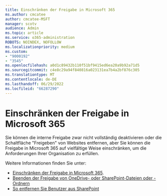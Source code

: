 ```yaml
---
title: Einschränken der Freigabe in Microsoft 365
ms.author: cmcatee
author: cmcatee-MSFT
manager: scotv
audience: Admin
ms.topic: article
ms.service: o365-administration
ROBOTS: NOINDEX, NOFOLLOW
ms.localizationpriority: medium
ms.custom:
- "9000192"
- "3545"
ms.openlocfilehash: a0d1c89432b110f51bf9415ed6ea20a9b92a71d5
ms.sourcegitcommit: c4e8c29a94f840816a023131ea7b4a2bf876c305
ms.translationtype: MT
ms.contentlocale: de-DE
ms.lasthandoff: 06/29/2022
ms.locfileid: "66287290"
---
```

# <a name="limit-sharing-in-microsoft-365"></a>Einschränken der Freigabe in Microsoft 365

Sie können die interne Freigabe zwar nicht vollständig deaktivieren oder die Schaltfläche "Freigeben" von Websites entfernen, aber Sie können die Freigabe in Microsoft 365 auf vielfältige Weise einschränken, um die Anforderungen Ihrer Organisation zu erfüllen. 

Weitere Informationen finden Sie unter:

- [Einschränken der Freigabe in Microsoft 365](https://docs.microsoft.com/Office365/Enterprise/microsoft-365-limit-sharing).
- [Beenden der Freigabe von OneDrive- oder SharePoint-Dateien oder -Ordnern](https://support.office.com/article/stop-sharing-onedrive-or-sharepoint-files-or-folders-or-change-permissions-0a36470f-d7fe-40a0-bd74-0ac6c1e13323)
- [So entfernen Sie Benutzer aus SharePoint](https://docs.microsoft.com/sharepoint/remove-users)